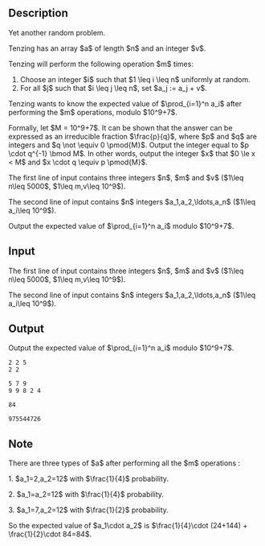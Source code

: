 ## Description

<div><div class="epigraph"><div class="epigraph-text"><span class="tex-font-style-it">Yet another random problem.</span></div></div><p>Tenzing has an array $a$ of length $n$ and an integer $v$.</p><p>Tenzing will perform the following operation $m$ times:</p><ol> <li> Choose an integer $i$ such that $1 \leq i \leq n$ uniformly at random. </li><li> For all $j$ such that $i \leq j \leq n$, set $a_j := a_j + v$. </li></ol><p>Tenzing wants to know the expected value of $\prod_{i=1}^n a_i$ after performing the $m$ operations, modulo $10^9+7$.</p><p>Formally, let $M = 10^9+7$. It can be shown that the answer can be expressed as an irreducible fraction $\frac{p}{q}$, where $p$ and $q$ are integers and $q \not \equiv 0 \pmod{M}$. Output the integer equal to $p \cdot q^{-1} \bmod M$. In other words, output the integer $x$ that $0 \le x &lt; M$ and $x \cdot q \equiv p \pmod{M}$.</p></div><div class="input-specification"><p>The first line of input contains three integers $n$, $m$ and $v$ ($1\leq n\leq 5000$, $1\leq m,v\leq 10^9$).</p><p>The second line of input contains $n$ integers $a_1,a_2,\ldots,a_n$ ($1\leq a_i\leq 10^9$).</p></div><div class="output-specification"><p>Output the expected value of $\prod_{i=1}^n a_i$ modulo $10^9+7$.</p></div>

## Input

<p>The first line of input contains three integers $n$, $m$ and $v$ ($1\leq n\leq 5000$, $1\leq m,v\leq 10^9$).</p><p>The second line of input contains $n$ integers $a_1,a_2,\ldots,a_n$ ($1\leq a_i\leq 10^9$).</p>

## Output

<p>Output the expected value of $\prod_{i=1}^n a_i$ modulo $10^9+7$.</p>





```input1
2 2 5
2 2
```




```input2
5 7 9
9 9 8 2 4
```




```output1
84
```




```output2
975544726
```



## Note

<p>There are three types of $a$ after performing all the $m$ operations : </p><p>1. $a_1=2,a_2=12$ with $\frac{1}{4}$ probability.</p><p>2. $a_1=a_2=12$ with $\frac{1}{4}$ probability.</p><p>3. $a_1=7,a_2=12$ with $\frac{1}{2}$ probability.</p><p>So the expected value of $a_1\cdot a_2$ is $\frac{1}{4}\cdot (24+144) + \frac{1}{2}\cdot 84=84$.</p>
